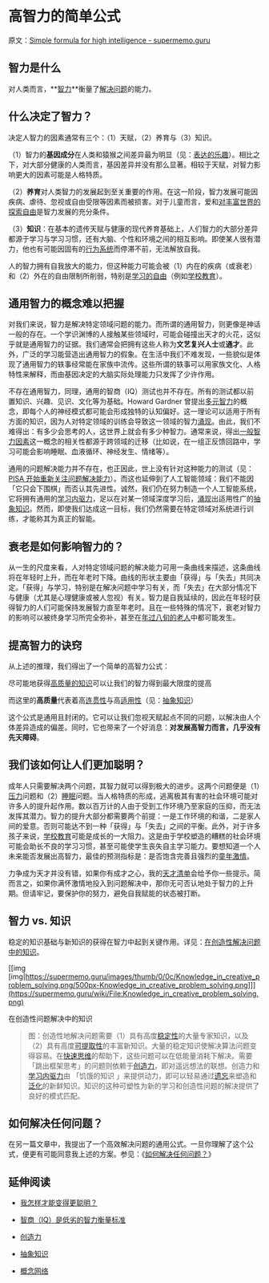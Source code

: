 # 高智力的简单公式

原文：[Simple formula for high intelligence - supermemo.guru](https://supermemo.guru/wiki/Simple_formula_for_high_intelligence)

## 智力是什么

对人类而言，**[智力](https://supermemo.guru/wiki/Intelligence)**衡量了[解决问题](https://supermemo.guru/wiki/How_to_solve_any_problem%3F)的能力。

## 什么决定了智力？

决定人智力的因素通常有三个：（1）天赋，（2）养育与（3）知识。

（1）智力的**基因成分**在人类和猿猴之间差异最为明显（见：[表达的乐趣](https://supermemo.guru/wiki/Pleasure_of_communication)）。相比之下，对大部分健康的人类而言，基因差异并没有那么显著。相较于天赋，对智力影响更大的因素可能是人格特质。

（2）**养育**对人类智力的发展起到至关重要的作用。在这一阶段，智力发展可能因疾病、虐待、忽视或自由受限等因素而被损害。对于儿童而言，爱和[对丰富世界的探索自由](https://supermemo.guru/wiki/Optimization_of_behavioral_spaces_in_development)是智力发展的充分条件。

（3）**知识**：在基本的遗传天赋与健康的现代养育基础上，人们智力的大部分差异都源于学习与学习习惯，还有大脑、个性和环境之间的相互影响。即使某人很有潜力，他也有可能因固有的[行为系统](https://supermemo.guru/wiki/Behavioral_system)而停滞不前，无法解放自我。

人的智力拥有自我放大的能力，但这种能力可能会被（1）内在的疾病（或衰老）和（2）外在的自由限制所削弱，特别是[学习的自由](https://supermemo.guru/wiki/Free_learning)（例如[学校教育](https://supermemo.guru/wiki/Schooling)）。

## 通用智力的概念难以把握

对我们来说，智力是解决特定领域问题的能力。而所谓的通用智力，则更像是神话一般的存在。一个学识渊博的人接触某些领域时，可能会碰撞出天才的火花，这似乎就是通用智力的证据。我们通常会把拥有这些人称为**文艺复兴人士**或**通才**。此外，广泛的学习能营造出通用智力的假象。在生活中我们不难发现，一些貌似是体现了通用智力的轶事经常能在家族中流传。这些所谓的轶事可以用家族文化、人格特性来解释，而由基因决定的大脑实际处理能力只发挥了少许作用。

不存在通用智力，同理，通用的智商（IQ）测试也并不存在。所有的测试都以前置知识、兴趣、见识、文化等为基础。Howard Gardner 曾提出[多元智力](https://en.wikipedia.org/wiki/Theory_of_multiple_intelligences)的概念，即每个人的神经模式都可能会形成独特的认知偏好。这一理论可以适用于所有方面的知识，因为人对特定领域的训练会导致这一领域的智力[涌现](https://supermemo.guru/wiki/Emergence)。由此，我们不难得出：有多少会思考的人，这世界上就会有多少种智力。通常来说，得出[一般智力因素](https://en.wikipedia.org/wiki/G_factor_(psychometrics))这一概念的相关性都源于跨领域的迁移（比如说，在一组正反馈回路中，学习可能会影响睡眠、血液循环、神经发生、情绪等）。

通用的问题解决能力并不存在，也正因此，世上没有针对这种能力的测试（见：[PISA 开始重新关注问题解决能力](https://supermemo.guru/wiki/PISA_fuels_the_education_arms_race)）。而这也延伸到了人工智能领域：我们不能因「它只会下围棋」而否认其先进性。诚然，我们仍在努力制造一个人工智能系统，它将拥有通用的[学习内驱力](https://supermemo.guru/wiki/Learn_drive)，足以在对某一领域深度学习后，[涌现](https://supermemo.guru/wiki/Emergence)出适用性广的[抽象知识](https://supermemo.guru/wiki/Abstract_knowledge)。然而，即使我们达成这一目标，我们仍然需要在特定领域对系统进行训练，才能称其为真正的智能。

## 衰老是如何影响智力的？

从一生的尺度来看，人对特定领域问题的解决能力可用一条曲线来描述，这条曲线将在年轻时上升，而在年老时下降。曲线的形状主要由「获得」与「失去」共同决定。「获得」与学习，特别是在解决问题中学习有关，而「失去」在大部分情况下与健康（尤其是心理健康或被人忽视）有关。智力是自我延续的，因此在年轻时获得智力的人们可能保持发展智力直至年老时。且在一些特殊的情况下，衰老对智力的影响可以被终身学习所完全弥补，甚至在[年过八旬的老人](https://supermemo.guru/wiki/How_fast_does_memory_decline_with_age%3F)中都可能发生。

## 提高智力的诀窍

从上述的推理，我们得出了一个简单的高智力公式：

尽可能地获得[高质量的知识](https://supermemo.guru/wiki/Abstract_knowledge)可以让我们的智力得到最大限度的提高

而这里的**高质量**代表着高[连贯性](https://supermemo.guru/wiki/Coherence)与高[适用性](https://supermemo.guru/wiki/Applicability)（见：[抽象知识](https://supermemo.guru/wiki/Abstract_knowledge)）

这个公式是通用且封闭的。它可以让我们忽视天赋起点不同的问题，以解决由人个体差异造成的偏差。同时，它也带来了一个好消息：**对发展高智力而言，几乎没有先天障碍**。

## 我们该如何让人们更加聪明？

成年人只需要解决两个问题，其智力就可以得到极大的进步。这两个问题便是（1）[压力](https://supermemo.guru/wiki/Stress_resilience)问题和（2）[睡眠](https://supermemo.guru/wiki/Science_of_sleep)问题。当人格特质的形成，逃离极其有害的社会环境可能对许多人的提升起作用。数以百万计的人由于受到工作环境乃至家庭的压抑，而无法发挥其潜力。智力的提升大部分都需要两个前提：一是工作环境的和谐，二是家人间的爱意。否则可能达不到一种「获得」与「失去」之间的平衡。此外，对于许多孩子来说，[学校教育](https://supermemo.guru/wiki/Schooling)可能是成长的一大阻力。这是由于学校塑造的糟糕的社会环境可能会助长不良的学习习惯，甚至可能使学生丧失自主学习能力。要想知道一个人未来能否发展出高智力，最佳的预测指标是：是否饱含完善且强烈的[童年激情](https://supermemo.guru/wiki/Passion_and_memory)。

力争成为天才并没有错，如果你有成才之心，我的[天才清单](https://supermemo.guru/wiki/Genius_checklist)会给予你一些提示。简而言之，如果你满怀激情地投入到问题解决中，那你无可否认地处于智力的上升期。但请牢记，要保护你的努力，避免自我赋能的状态被打断。

## 智力 vs. 知识

稳定的知识基础与新知识的获得在智力中起到关键作用。详见：[在创造性解决问题中的知识](https://supermemo.guru/wiki/Knowledge_in_creative_problem_solving)。

[[img [img|https://supermemo.guru/images/thumb/0/0c/Knowledge_in_creative_problem_solving.png/500px-Knowledge_in_creative_problem_solving.png]]](https://supermemo.guru/wiki/File:Knowledge_in_creative_problem_solving.png)

在创造性问题解决中的知识

> 图：创造性地解决问题需要（1）具有高度[稳定性](https://supermemo.guru/wiki/Stability)的大量专家知识，以及（2）具有高度[可提取性](https://supermemo.guru/wiki/Retrievability)的丰富新知识。大量的稳定知识使解决算法问题变得容易。在[快速思维](https://supermemo.guru/wiki/Fast_thinking)的帮助下，这些问题可以在低能量消耗下解决。需要 「跳出框架思考」的问题则依赖于[创造力](https://supermemo.guru/wiki/Creativity)，即对遥远想法的联想。创造力和[学习内驱力](https://supermemo.guru/wiki/Learn_drive)由 「饥饿的知识 」来提供动力，即可以轻易通过[遗忘](https://supermemo.guru/wiki/Forgetting)来塑造和[泛化](https://supermemo.guru/wiki/Generalization)的新鲜知识。知识的这种可塑性为新的学习和创造性问题的解决提供了良好的模式匹配。

## 如何解决任何问题？

在另一篇文章中，我提出了一个高效解决问题的通用公式。一旦你理解了这个公式，便更有可能同意我上述的方案。参见：《[如何解决任何问题？](https://supermemo.guru/wiki/How_to_solve_any_problem%3F)》

## 延伸阅读

- [我怎样才能变得更聪明？](https://supermemo.guru/wiki/How_can_I_become_more_intelligent%3F)

- [智商（IQ）是低劣的智力衡量标准](https://supermemo.guru/wiki/IQ_is_a_dismal_measure_of_intelligence)

- [创造力](https://supermemo.guru/wiki/Creativity)

- [抽象知识](https://supermemo.guru/wiki/Abstract_knowledge)

- [概念网络](https://supermemo.guru/wiki/Concept_network)